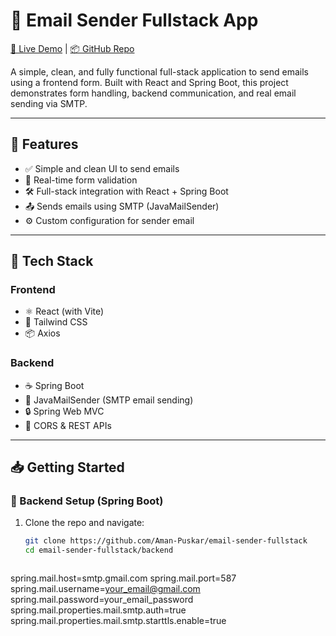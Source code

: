 # 📧 Email Sender Fullstack App

[🚀 Live Demo](https://email-sender-fullstack.vercel.app) | [📦 GitHub Repo](https://github.com/Aman-Puskar/email-sender-fullstack)

A simple, clean, and fully functional full-stack application to send emails using a frontend form. Built with React and Spring Boot, this project demonstrates form handling, backend communication, and real email sending via SMTP.

---

## 🌟 Features

- ✅ Simple and clean UI to send emails
- 📨 Real-time form validation
- 🛠️ Full-stack integration with React + Spring Boot
- 📤 Sends emails using SMTP (JavaMailSender)
- ⚙️ Custom configuration for sender email

---

## 🧱 Tech Stack

### Frontend
- ⚛️ React (with Vite)
- 🎨 Tailwind CSS
- 📦 Axios

### Backend
- ☕ Spring Boot
- 💌 JavaMailSender (SMTP email sending)
- 🔒 Spring Web MVC
- 🔧 CORS & REST APIs

---

## 📥 Getting Started

### 🔧 Backend Setup (Spring Boot)

1. Clone the repo and navigate:
   ```bash
   git clone https://github.com/Aman-Puskar/email-sender-fullstack
   cd email-sender-fullstack/backend



spring.mail.host=smtp.gmail.com
spring.mail.port=587
spring.mail.username=your_email@gmail.com
spring.mail.password=your_email_password
spring.mail.properties.mail.smtp.auth=true
spring.mail.properties.mail.smtp.starttls.enable=true
